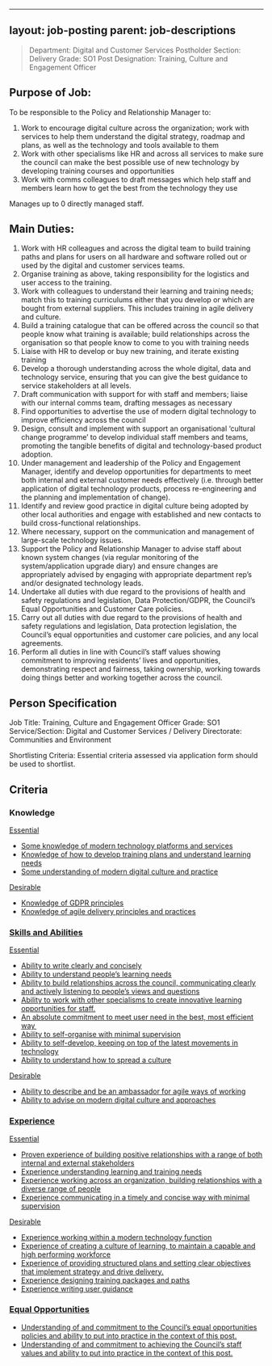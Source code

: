 
---
layout: job-posting
parent: job-descriptions
---




> Department: Digital and Customer Services
> Postholder Section: Delivery
> Grade: SO1
> Post Designation: Training, Culture and Engagement Officer

## Purpose of Job:
To be responsible to the Policy and Relationship Manager to:
1.  Work to encourage digital culture across the organization; work with services to help them understand the digital strategy, roadmap and plans, as well as the technology and tools available to them
2.  Work with other specialisms like HR and across all services to make sure the council can make the best possible use of new technology by developing training courses and opportunities
3.  Work with comms colleagues to draft messages which help staff and members learn how to get the best from the technology they use
 
Manages up to 0 directly managed staff.

## Main Duties:
1.  Work with HR colleagues and across the digital team to build training paths and plans for users on all hardware and software rolled out or used by the digital and customer services teams.
2.  Organise training as above, taking responsibility for the logistics and user access to the training.
3.  Work with colleagues to understand their learning and training needs; match this to training curriculums either that you develop or which are bought from external suppliers. This includes training in agile delivery and culture.
4.  Build a training catalogue that can be offered across the council so that people know what training is available; build relationships across the organisation so that people know to come to you with training needs
5.  Liaise with HR to develop or buy new training, and iterate existing training
6.  Develop a thorough understanding across the whole digital, data and technology service, ensuring that you can give the best guidance to service stakeholders at all levels.
7.  Draft communication with support for with staff and members; liaise with our internal comms team, drafting messages as necessary
8.  Find opportunities to advertise the use of modern digital technology to improve efficiency across the council
9.  Design, consult and implement with support an organisational ‘cultural change programme’ to develop individual staff members and teams, promoting the tangible benefits of digital and technology-based product adoption.
10.  Under management and leadership of the Policy and Engagement Manager, identify and develop opportunities for departments to meet both internal and external customer needs effectively (i.e. through better application of digital technology products, process re-engineering and the planning and implementation of change).
11.  Identify and review good practice in digital culture being adopted by other local authorities and engage with established and new contacts to build cross-functional relationships.
12.  Where necessary, support on the communication and management of large-scale technology issues.
13.  Support the Policy and Relationship Manager to advise staff about known system changes (via regular monitoring of the system/application upgrade diary) and ensure changes are appropriately advised by engaging with appropriate department rep’s and/or designated technology leads.
14.  Undertake all duties with due regard to the provisions of health and safety regulations and legislation, Data Protection/GDPR, the Council’s Equal Opportunities and Customer Care policies.
15.  Carry out all duties with due regard to the provisions of health and safety regulations and legislation, Data protection legislation, the Council’s equal opportunities and customer care policies, and any local agreements.
16.  Perform all duties in line with Council’s staff values showing commitment to improving residents’ lives and opportunities, demonstrating respect and fairness, taking ownership, working towards doing things better and working together across the council.

## Person Specification
Job Title: Training, Culture and Engagement Officer
Grade: SO1
Service/Section: Digital and Customer Services / Delivery
Directorate: Communities and Environment

Shortlisting Criteria: Essential criteria assessed via application form should be used to shortlist.

## Criteria
### Knowledge
<u>Essential
-   Some knowledge of modern technology platforms and services
-   Knowledge of how to develop training plans and understand learning needs
-   Some understanding of modern digital culture and practice

<u>Desirable
-   Knowledge of GDPR principles
-   Knowledge of agile delivery principles and practices

### Skills and Abilities
<u>Essential
-   Ability to write clearly and concisely
-   Ability to understand people’s learning needs
-   Ability to build relationships across the council, communicating clearly and actively listening to people’s views and questions
-   Ability to work with other specialisms to create innovative learning opportunities for staff.
-   An absolute commitment to meet user need in the best, most efficient way 
-   Ability to self-organise with minimal supervision
-   Ability to self-develop, keeping on top of the latest movements in technology
-   Ability to understand how to spread a culture

<u>Desirable
-   Ability to describe and be an ambassador for agile ways of working
-   Ability to advise on modern digital culture and approaches

### Experience
<u>Essential
-   Proven experience of building positive relationships with a range of both internal and external stakeholders
-   Experience understanding learning and training needs
-   Experience working across an organization, building relationships with a diverse range of people
-   Experience communicating in a timely and concise way with minimal supervision

<u>Desirable
-   Experience working within a modern technology function
-   Experience of creating a culture of learning, to maintain a capable and high performing workforce
-   Experience of providing structured plans and setting clear objectives that implement strategy and drive delivery.
-   Experience designing training packages and paths
-   Experience writing user guidance

### Equal Opportunities
-   Understanding of and commitment to the Council’s equal opportunities policies and ability to put into practice in the context of this post.
-   Understanding of and commitment to achieving the Council’s staff values and ability to put into practice in the context of this post.
